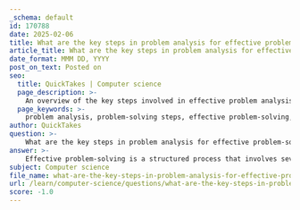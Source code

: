 ```yaml
---
_schema: default
id: 170788
date: 2025-02-06
title: What are the key steps in problem analysis for effective problem-solving?
article_title: What are the key steps in problem analysis for effective problem-solving?
date_format: MMM DD, YYYY
post_on_text: Posted on
seo:
  title: QuickTakes | Computer science
  page_description: >-
    An overview of the key steps involved in effective problem analysis and problem-solving, including defining the problem, identifying root causes, collecting data, and implementing solutions.
  page_keywords: >-
    problem analysis, problem-solving steps, effective problem-solving, root cause analysis, data collection, collaborative problem-solving, analysis plan, solution justification, implementation
author: QuickTakes
question: >-
    What are the key steps in problem analysis for effective problem-solving?
answer: >-
    Effective problem-solving is a structured process that involves several key steps. Here are the essential steps in problem analysis for effective problem-solving:\n\n1. **Defining the Problem**: The first step is to clearly articulate the problem. This involves gathering relevant data and documenting specifics, such as when and where the problem occurred, who was involved, and what processes were affected. A well-defined problem sets the stage for focused analysis and solution development.\n\n2. **Root Cause Identification**: It is crucial to identify the root causes of the problem rather than just addressing its symptoms. Techniques such as cause-and-effect diagrams can be employed to analyze underlying factors contributing to the issue. Understanding the root cause is essential for developing sustainable solutions.\n\n3. **Data Collection and Evaluation**: Collecting and evaluating relevant data is vital in the analysis phase. This includes understanding user needs and the context of the problem. By analyzing data, problem solvers can identify patterns and trends that inform their decision-making process.\n\n4. **Disaggregating the Problem**: Breaking down the problem into smaller, manageable parts can help in understanding its complexity. This step allows for a more detailed analysis of each component, making it easier to address specific issues.\n\n5. **Prioritizing Problem Branches**: Once the problem is disaggregated, it is important to prioritize the branches based on their impact and urgency. This helps in focusing efforts on the most critical aspects of the problem first.\n\n6. **Creating an Analysis Plan**: Developing a structured plan for analysis is essential. This plan should outline the methods and tools that will be used to analyze the problem and identify potential solutions.\n\n7. **Collaborative Problem-Solving**: In many cases, involving others in the problem-solving process can lead to better outcomes. Collaboration fosters communication and allows for the exchange of ideas and reasoning, which can enhance the quality of the solutions developed.\n\n8. **Justification of Solutions**: After generating potential solutions, it is important to justify the chosen approach. This involves evaluating the pros and cons of each solution and ensuring that the selected option effectively addresses the root cause of the problem.\n\n9. **Implementation and Reflection**: Finally, implementing the chosen solution and reflecting on its effectiveness is crucial. This step allows for adjustments to be made if necessary and helps in learning from the experience for future problem-solving efforts.\n\nBy following these steps, individuals and teams can approach problem-solving in a systematic and effective manner, leading to better outcomes and improved problem-solving skills over time.
subject: Computer science
file_name: what-are-the-key-steps-in-problem-analysis-for-effective-problemsolving.md
url: /learn/computer-science/questions/what-are-the-key-steps-in-problem-analysis-for-effective-problemsolving
score: -1.0
---
```


&nbsp;